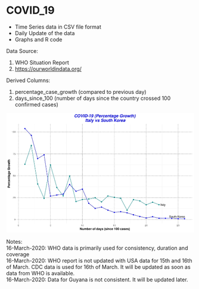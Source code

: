 # COVID_19

- Time Series data in CSV file format 
- Daily Update of the data
- Graphs and R code

Data Source:
1. WHO Situation Report 
2. https://ourworldindata.org/

Derived Columns:
1. percentage_case_growth (compared to previous day)
2. days_since_100 (number of days since the country crossed 100 confirmed cases)

![Alt text](images/ItalyvsSK.jpeg?raw=true "Confirmed Cases Growth")

Notes:  
16-March-2020: WHO data is primarily used for consistency, duration and coverage   
16-March-2020: WHO report is not updated with USA data for 15th and 16th of March. CDC data is used for 16th of March. It will be updated as soon as data from WHO is available.  
16-March-2020: Data for Guyana is not consistent. It will be updated later.  
